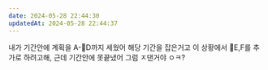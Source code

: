 ```yaml
---
date: 2024-05-28 22:44:30
updatedAt: 2024-05-28 22:44:37
---
```

내가 기간안에 계획을 A-D까지 세웠어
해당 기간을 잡은거고
이 상황에서 E,F를 추가로 하려고해,
근데 기간안에 못끝냈어
그럼 ㅈ댄거야
ㅇㅋ?
